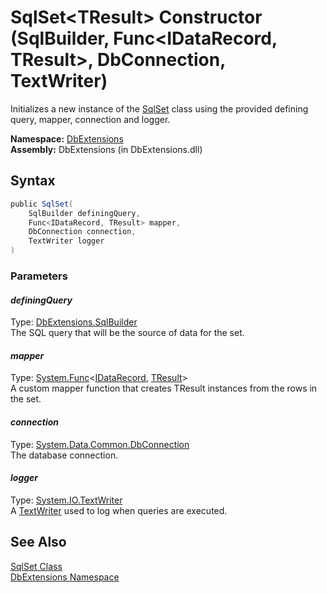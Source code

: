 SqlSet&lt;TResult> Constructor (SqlBuilder, Func&lt;IDataRecord, TResult>, DbConnection, TextWriter)
====================================================================================================
Initializes a new instance of the [SqlSet<TResult>][1] class using the provided defining query, mapper, connection and logger.

**Namespace:** [DbExtensions][2]  
**Assembly:** DbExtensions (in DbExtensions.dll)

Syntax
------

```csharp
public SqlSet(
	SqlBuilder definingQuery,
	Func<IDataRecord, TResult> mapper,
	DbConnection connection,
	TextWriter logger
)
```

### Parameters

#### *definingQuery*
Type: [DbExtensions.SqlBuilder][3]  
The SQL query that will be the source of data for the set.

#### *mapper*
Type: [System.Func][4]&lt;[IDataRecord][5], [TResult][1]>  
A custom mapper function that creates TResult instances from the rows in the set.

#### *connection*
Type: [System.Data.Common.DbConnection][6]  
The database connection.

#### *logger*
Type: [System.IO.TextWriter][7]  
A [TextWriter][7] used to log when queries are executed.


See Also
--------
[SqlSet<TResult> Class][1]  
[DbExtensions Namespace][2]  

[1]: README.md
[2]: ../README.md
[3]: ../SqlBuilder/README.md
[4]: http://msdn.microsoft.com/en-us/library/bb549151
[5]: http://msdn.microsoft.com/en-us/library/93wb1heh
[6]: http://msdn.microsoft.com/en-us/library/c790zwhc
[7]: http://msdn.microsoft.com/en-us/library/ywxh2328